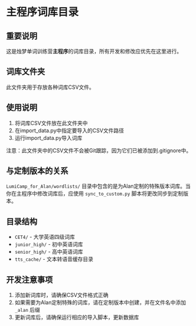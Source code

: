 # 主程序词库目录

## 重要说明

这是烛梦单词训练营**主程序**的词库目录，所有开发和修改应优先在这里进行。

## 词库文件夹

此文件夹用于存放各种词库CSV文件。

## 使用说明

1. 将词库CSV文件放在此文件夹中
2. 在import_data.py中指定要导入的CSV文件路径
3. 运行import_data.py导入词库

注意：此文件夹中的CSV文件不会被Git跟踪，因为它们已被添加到.gitignore中。

## 与定制版本的关系

`LumiCamp_for_Alan/wordlists/` 目录中包含的是为Alan定制的特殊版本词库。当你在主程序中修改词库后，应使用 `sync_to_custom.py` 脚本将更改同步到定制版本。

## 目录结构

- `CET4/` - 大学英语四级词库
- `junior_high/` - 初中英语词库
- `senior_high/` - 高中英语词库
- `tts_cache/` - 文本转语音缓存目录

## 开发注意事项

1. 添加新词库时，请确保CSV文件格式正确
2. 如果需要为Alan定制特殊的词库，请在定制版本中创建，并在文件名中添加 `_alan` 后缀
3. 更新词库后，请确保运行相应的导入脚本，更新数据库